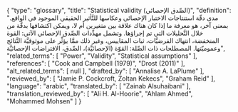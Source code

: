 {
    "type": "glossary",
    "title": "Statistical validity (الصِّدق الإحصائي)",
    "definition": "مدى دقّة استنتاجات الاختبار الإحصائي وعكاسها للتَّأثير الحقيقي الموجود في الواقع. بمعنى آخر، هو معرفة ما إذا كان هناك علاقة بين متغيرين أم لا، ويمكن اكتشافها بدقَّة من خلال التَّحليلات التي تم إجراؤها. وتشمل مهدِّدات الصِّدق الإحصائي الآتي: القوة المنخفضة، انتهاك الفرضيَّات، ثبات المقاييس، وغير ذلك ممَّا يؤثِّر على موثوقيَّة النَّتائج وعموميّتها.  المصطلحات ذات الصِّلة: القوّة (الإحصائيَّة)، الصِّدق، الافتراضات الإحصائيَّة",
    "related_terms": [
        "Power",
        "Validity",
        "Statistical assumptions"
    ],
    "references": [
        "Cook and Campbell (1979)",
        "Drost (2011)"
    ],
    "alt_related_terms": [
        null
    ],
    "drafted_by": [
        "Annalise A. LaPlume"
    ],
    "reviewed_by": [
        "Jamie P. Cockcroft, Zoltan Kekecs",
        "Graham Reid"
    ],
    "language": "arabic",
    "translated_by": [
        "Zainab Alsuhaibani"
    ],
    "translation_reviewed_by": [
        "Ali H. Al-Hoorie",
        "Ahlam Ahmed",
        "Mohammed Mohsen"
    ]
}